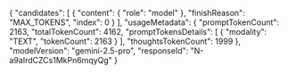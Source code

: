 {
  "candidates": [
    {
      "content": {
        "role": "model"
      },
      "finishReason": "MAX_TOKENS",
      "index": 0
    }
  ],
  "usageMetadata": {
    "promptTokenCount": 2163,
    "totalTokenCount": 4162,
    "promptTokensDetails": [
      {
        "modality": "TEXT",
        "tokenCount": 2163
      }
    ],
    "thoughtsTokenCount": 1999
  },
  "modelVersion": "gemini-2.5-pro",
  "responseId": "N-a9aIrdCZCs1MkPn6mqyQg"
}